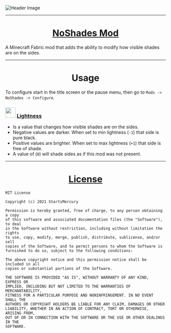 ![Header Image](https://i.imgur.com/6p36ql9.gif)

---
<h1 align="center"><a href=https://github.com/StartsMercury/noshades/wiki#noshades-wiki>NoShades Mod</a></h1>

A Minecraft Fabric mod that adds the ability to modify how visible shades are on the sides.

---
<h1 align="center">Usage</h1>

To configure start in the title screen or the pause menu, then go to `Mods -> NoShades -> Configure`.

### <img src=https://i.imgur.com/0zYKua8.png width=32> [**Lightness**](https://github.com/StartsMercury/noshades/wiki/Home/_edit#-lightness)

 - Is a value that changes how visible shades are on the sides.
 - Negative values are darker. When set to min lightness (`-1`) that side is pure black.
 - Positive values are brighter. When set to max lightness (`+1`) that side is free of shade.
 - A value of (`0`) will shade sides as if this mod was not present.

---
<h1 align="center"><a href=https://github.com/StartsMercury/noshades/blob/main/LICENSE>License</a></h1>

```
MIT License

Copyright (c) 2021 StartsMercury

Permission is hereby granted, free of charge, to any person obtaining a copy
of this software and associated documentation files (the "Software"), to deal
in the Software without restriction, including without limitation the rights
to use, copy, modify, merge, publish, distribute, sublicense, and/or sell
copies of the Software, and to permit persons to whom the Software is
furnished to do so, subject to the following conditions:

The above copyright notice and this permission notice shall be included in all
copies or substantial portions of the Software.

THE SOFTWARE IS PROVIDED "AS IS", WITHOUT WARRANTY OF ANY KIND, EXPRESS OR
IMPLIED, INCLUDING BUT NOT LIMITED TO THE WARRANTIES OF MERCHANTABILITY,
FITNESS FOR A PARTICULAR PURPOSE AND NONINFRINGEMENT. IN NO EVENT SHALL THE
AUTHORS OR COPYRIGHT HOLDERS BE LIABLE FOR ANY CLAIM, DAMAGES OR OTHER
LIABILITY, WHETHER IN AN ACTION OF CONTRACT, TORT OR OTHERWISE, ARISING FROM,
OUT OF OR IN CONNECTION WITH THE SOFTWARE OR THE USE OR OTHER DEALINGS IN THE
SOFTWARE.
```
